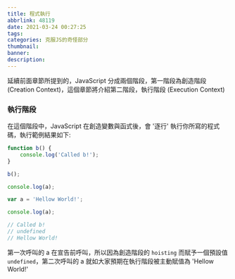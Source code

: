 ```yaml
---
title: 程式執行
abbrlink: 48119
date: 2021-03-24 00:27:25
tags:
categories: 克服JS的奇怪部分
thumbnail:
banner:
description:
---
```


延續前面章節所提到的，JavaScript 分成兩個階段，第一階段為創造階段 (Creation Context)，這個章節將介紹第二階段，執行階段 (Execution Context)

<!-- more -->

### 執行階段

在這個階段中，JavaScript 在創造變數與函式後，會 '逐行' 執行你所寫的程式碼，執行範例結果如下:

```js
function b() {
    console.log('Called b!');
}

b();

console.log(a);

var a = 'Hellow World!';

console.log(a);

// Called b!
// undefined
// Hellow World!

```

第一次呼叫的 a 在宣告前呼叫，所以因為創造階段的 `hoisting` 而賦予一個預設值 `undefined`，第二次呼叫的 a 就如大家預期在執行階段被主動賦值為 'Hellow World!'
